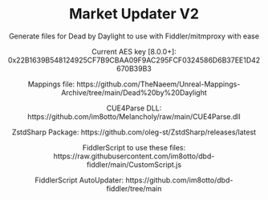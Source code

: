 <div align="center">
  <h1>Market Updater V2</h1>

  <p>Generate files for Dead by Daylight to use with Fiddler/mitmproxy with ease</p>
  <p>Current AES key [8.0.0+]: 0x22B1639B548124925CF7B9CBAA09F9AC295FCF0324586D6B37EE1D42670B39B3</p>
  <p>Mappings file: https://github.com/TheNaeem/Unreal-Mappings-Archive/tree/main/Dead%20by%20Daylight</p>
  <p>CUE4Parse DLL: https://github.com/im8otto/Melancholy/raw/main/CUE4Parse.dll</p>
  <p>ZstdSharp Package: https://github.com/oleg-st/ZstdSharp/releases/latest</p>
  <p>FiddlerScript to use these files: https://raw.githubusercontent.com/im8otto/dbd-fiddler/main/CustomScript.js</p>
  <p>FiddlerScript AutoUpdater: https://github.com/im8otto/dbd-fiddler/tree/main</p>
</div>
